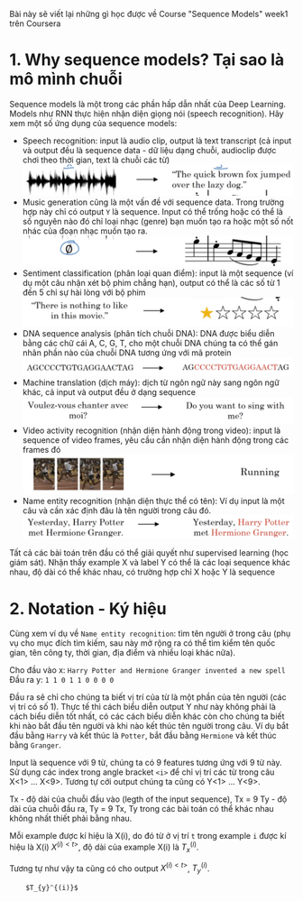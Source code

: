 Bài này sẽ viết lại những gì học được về Course "Sequence Models" week1 trên Coursera

# 1. Why sequence models? Tại sao là mô mình chuỗi
Sequence models là một trong các phần hấp dẫn nhất của Deep Learning. Models như RNN thực hiện nhận diện giọng nói (speech recognition). Hãy xem một số ứng dụng của sequence models:
- Speech recognition: input là audio clip, output là text transcript (cả input và output đều là sequence data - dữ liệu dạng chuỗi, audioclip được chơi theo thời gian, text là chuỗi các từ)
![1](images/SequenceModels_RNN/whymodel/1.png)
- Music generation cũng là một vấn đề với sequence data. Trong trường hợp này chỉ có output `Y` là sequence. Input có thể trống hoặc có thể là số nguyên nào đó chỉ loại nhạc (genre) bạn muốn tạo ra hoặc một số nốt nhác của đoạn nhạc muốn tạo ra.
![2](images/SequenceModels_RNN/whymodel/2.png)
-  Sentiment classification (phân loại quan điểm): input là một sequence (ví dụ một câu nhận xét bộ phim chẳng hạn), output có thể là các số từ 1 đến 5 chỉ sự hài lòng với bộ phim
![3](images/SequenceModels_RNN/whymodel/3.png)
- DNA sequence analysis (phân tích chuỗi DNA): DNA được biểu diễn bằng các chữ cái A, C, G, T, cho một chuỗi DNA chúng ta có thể gán nhãn phần nào của chuỗi DNA tương ứng với mã protein
![4](images/SequenceModels_RNN/whymodel/4.png)
- Machine translation (dịch máy): dịch từ ngôn ngữ này sang ngôn ngữ khác, cả input và output đều ở dạng sequence
![5](images/SequenceModels_RNN/whymodel/5.png)
- Video activity recognition (nhận diện hành động trong video): input là sequence of video frames, yêu cầu cần nhận diện hành động trong các frames đó
![6](images/SequenceModels_RNN/whymodel/6.png)
- Name entity recognition (nhận diện thực thể có tên): Ví dụ input là một câu và cần xác định đâu là tên người trong câu đó. 
![7](images/SequenceModels_RNN/whymodel/7.png)

Tất cả các bài toán trên đầu có thể giải quyết như supervised learning (học giám sát). Nhận thấy example X và label Y có thể là các loại sequence khác nhau, độ dài có thể khác nhau, có trường hợp chỉ X hoặc Y là sequence

# 2. Notation - Ký hiệu
Cùng xem ví dụ về `Name entity recognition`: tìm tên người ở trong câu (phụ vụ cho mục đích tìm kiếm, sau này mở rộng ra có thể tìm kiểm tên quốc gian, tên công ty, thời gian, địa điểm và nhiều loại khác nữa).

Cho đầu vào x: `Harry Potter and Hermione Granger invented a new spell`
Đầu ra y: `1 1 0 1 1 0 0 0 0`

Đầu ra sẽ chỉ cho chúng ta biết vị trí của từ là một phần của tên người (các vị trí có số 1). Thực tế thì cách biểu diễn output Y như này không phải là cách biểu diễn tốt nhất, có các cách biểu diễn khác còn cho chúng ta biết khi nào bắt đầu tên người và khi nào kết thúc tên người trong câu. Ví dụ bắt đầu bằng `Harry` và kết thúc là `Potter`, bắt đầu bằng `Hermione` và kết thúc bằng `Granger`.

Input là sequence với 9 từ, chúng ta có 9 features tương ứng với 9 từ này. Sử dụng các index trong angle bracket `<i>` để chỉ vị trí các từ trong câu X<1> ... X<9>. Tương tự cới output chúng ta cũng có Y<1> ... Y<9>.

Tx - độ dài của chuỗi đầu vào (legth of the input sequence), Tx = 9
Ty - độ dài của chuỗi đầu ra, Ty = 9
Tx, Ty trong các bài toán có thể khác nhau không nhất thiết phải bằng nhau.

Mỗi example được kí hiệu là X(i), do đó từ ở vị trí `t` trong example `i` được kí hiệu là X(i)<t> $X^{(i)<t>}$, độ dài của example X(i) là $T_{x}^{(i)}$.

Tương tự như vậy ta cũng có cho output $X^{(i)<t>}$, $T_{y}^{(i)}$.
```python 
    $T_{y}^{(i)}$  
```
